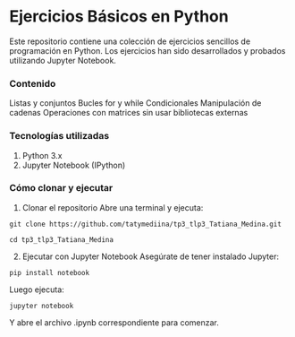 # Ejercicios Básicos en Python 
Este repositorio contiene una colección de ejercicios sencillos de programación en Python. Los ejercicios han sido desarrollados y probados utilizando Jupyter Notebook.

### Contenido
Listas y conjuntos
Bucles for y while
Condicionales
Manipulación de cadenas
Operaciones con matrices sin usar bibliotecas externas

### Tecnologías utilizadas
1. Python 3.x
2. Jupyter Notebook (IPython)

### Cómo clonar y ejecutar
1. Clonar el repositorio
Abre una terminal y ejecuta:


`git clone https://github.com/tatymediina/tp3_tlp3_Tatiana_Medina.git`

`cd tp3_tlp3_Tatiana_Medina`

2. Ejecutar con Jupyter Notebook
Asegúrate de tener instalado Jupyter:

`pip install notebook`

Luego ejecuta:

`jupyter notebook`

Y abre el archivo .ipynb correspondiente para comenzar.